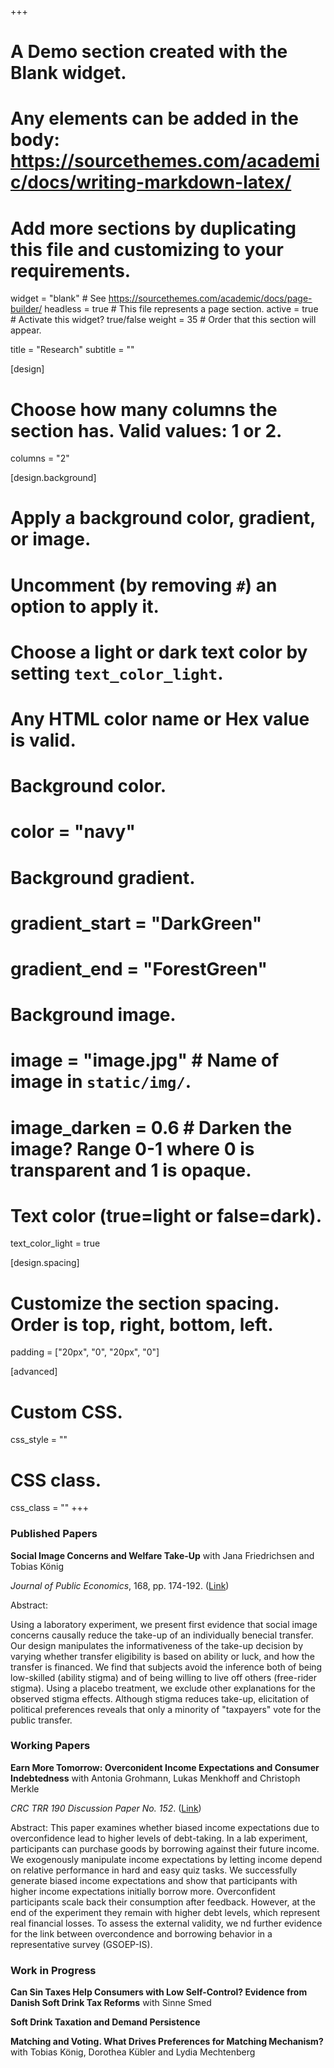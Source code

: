 +++
# A Demo section created with the Blank widget.
# Any elements can be added in the body: https://sourcethemes.com/academic/docs/writing-markdown-latex/
# Add more sections by duplicating this file and customizing to your requirements.

widget = "blank"  # See https://sourcethemes.com/academic/docs/page-builder/
headless = true  # This file represents a page section.
active = true  # Activate this widget? true/false
weight = 35  # Order that this section will appear.

title = "Research"
subtitle = ""

[design]
  # Choose how many columns the section has. Valid values: 1 or 2.
  columns = "2"

[design.background]
  # Apply a background color, gradient, or image.
  #   Uncomment (by removing `#`) an option to apply it.
  #   Choose a light or dark text color by setting `text_color_light`.
  #   Any HTML color name or Hex value is valid.

  # Background color.
  # color = "navy"
  
  # Background gradient.
  # gradient_start = "DarkGreen"
  # gradient_end = "ForestGreen"
  
  # Background image.
  # image = "image.jpg"  # Name of image in `static/img/`.
  # image_darken = 0.6  # Darken the image? Range 0-1 where 0 is transparent and 1 is opaque.

  # Text color (true=light or false=dark).
  text_color_light = true

[design.spacing]
  # Customize the section spacing. Order is top, right, bottom, left.
  padding = ["20px", "0", "20px", "0"]

[advanced]
 # Custom CSS. 
 css_style = ""
 
 # CSS class.
 css_class = ""
+++

<h3><strong>Published Papers</strong></h3>

<strong>Social Image Concerns and Welfare Take-Up</strong> with Jana Friedrichsen and Tobias König

<em>Journal of Public Economics</em>, 168, pp. 174-192. (<a href="https://www.sciencedirect.com/science/article/abs/pii/S0047272718302068" target="_blank">Link</a>)

Abstract:  

Using a laboratory experiment, we present first evidence that social image concerns causally reduce the take-up of an individually benecial transfer. Our design manipulates the informativeness of the take-up decision by varying whether transfer eligibility is based on ability or luck, and how the transfer is financed. We find that subjects avoid the inference both of being low-skilled (ability stigma) and of being willing to live off others (free-rider stigma). Using a placebo treatment, we exclude other explanations for the observed stigma effects. Although stigma reduces take-up, elicitation of political preferences reveals that only a minority of "taxpayers" vote for the public transfer.

<h3><strong>Working Papers</strong></h3>
<strong>Earn More Tomorrow: Overconident Income Expectations and Consumer Indebtedness</strong>
with Antonia Grohmann, Lukas Menkhoff and Christoph Merkle

<em>CRC TRR 190 Discussion Paper No. 152</em>. (<a href="https://rationality-and-competition.de/wp-content/uploads/discussion_paper/152.pdf" target="_blank">Link</a>)

Abstract: 
This paper examines whether biased income expectations due to overconfidence lead to higher levels of debt-taking. In a lab experiment, participants can purchase goods by borrowing against their future income. We exogenously manipulate income expectations by letting income depend on relative performance in hard and easy quiz tasks. We successfully generate biased income expectations and show that participants with higher income expectations initially borrow more. Overconfident participants scale back their consumption after feedback. However, at the end of the experiment they remain with higher debt levels, which represent real financial losses. To assess the external validity, we nd further evidence for the link between overcondence and borrowing behavior in a representative survey (GSOEP-IS).

<h3><strong>Work in Progress</strong></h3>
<strong>Can Sin Taxes Help Consumers with Low Self-Control? Evidence from Danish Soft Drink Tax Reforms</strong>
with Sinne Smed

<strong>Soft Drink Taxation and Demand Persistence</strong>

<strong>Matching and Voting. What Drives Preferences for Matching Mechanism?</strong>
with Tobias König, Dorothea Kübler and Lydia Mechtenberg
